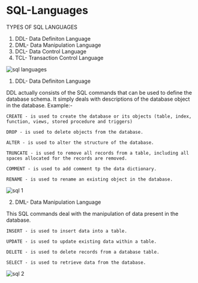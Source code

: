 # SQL-Languages

TYPES OF SQL LANGUAGES
1. DDL- Data Definiton Language
2. DML- Data Manipulation Language
3. DCL- Data Control Language
4. TCL- Transaction Control Language

![sql languages](https://user-images.githubusercontent.com/3311519/177560938-a25e1067-1927-4463-baf6-b3f6a897ed58.png)

1. DDL- Data Definiton Language

DDL actually consists of the SQL commands that can be used to define the database schema. It simply deals with descriptions of the database object in the database.
Example:-

    CREATE - is used to create the database or its objects (table, index, function, views, stored procedure and triggers)
    
    DROP - is used to delete objects from the database.
    
    ALTER - is used to alter the structure of the database.
    
    TRUNCATE - is used to remove all records from a table, including all spaces allocated for the records are removed.
    
    COMMENT - is used to add comment tp the data dictionary.
    
    RENAME - is used to rename an existing object in the database.
    
    
![sql 1](https://user-images.githubusercontent.com/3311519/177562644-a14be86d-a7bd-40fa-a89a-0bc373ea0a1f.png)


2. DML- Data Manipulation Language

This SQL commands deal with the manipulation of data present in the database.
    
    INSERT - is used to insert data into a table.
    
    UPDATE - is used to update existing data within a table.
    
    DELETE - is used to delete records from a database table.
    
    SELECT - is used to retrieve data from the database.
    

![sql 2](https://user-images.githubusercontent.com/3311519/177563925-d70196a7-f32e-4f6b-9c30-af6fa049311b.png)



    
